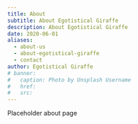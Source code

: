 ```yaml
---
title: About
subtitle: About Egotistical Giraffe
description: About Egotistical Giraffe
date: 2020-06-01
aliases:
  - about-us
  - about-egotistical-giraffe
  - contact
author: Egotistical Giraffe
# banner:
#   caption: Photo by Unsplash Username
#   href:
#   src:
---
```

Placeholder about page